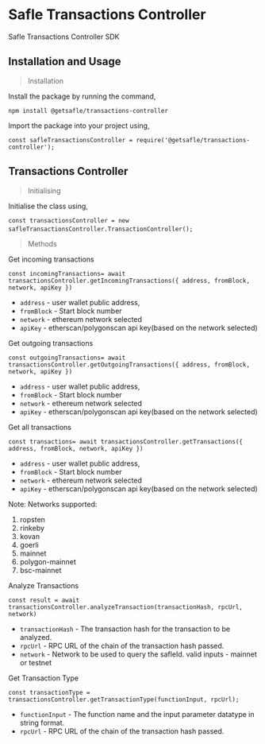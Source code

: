 # **Safle Transactions Controller**

Safle Transactions Controller SDK


## **Installation and Usage**

> Installation

Install the package by running the command,

`npm install @getsafle/transactions-controller`

Import the package into your project using,

`const safleTransactionsController = require('@getsafle/transactions-controller');`

## **Transactions Controller**

> Initialising

Initialise the class using,

`const transactionsController = new safleTransactionsController.TransactionController();` 

> Methods

Get incoming transactions

`const incomingTransactions= await transactionsController.getIncomingTransactions({ address, fromBlock, network, apiKey }) `

* `address` - user wallet public address, 
* `fromBlock` - Start block number
* `network` - ethereum network selected
* `apiKey` - etherscan/polygonscan api key(based on the network selected)


Get outgoing transactions

`const outgoingTransactions= await transactionsController.getOutgoingTransactions({ address, fromBlock, network, apiKey }) `

* `address` - user wallet public address, 
* `fromBlock` - Start block number
* `network` - ethereum network selected
* `apiKey` - etherscan/polygonscan api key(based on the network selected)


Get all transactions

`const transactions= await transactionsController.getTransactions({ address, fromBlock, network, apiKey }) `

* `address` - user wallet public address, 
* `fromBlock` - Start block number
* `network` - ethereum network selected
* `apiKey` - etherscan/polygonscan api key(based on the network selected)

Note: Networks supported:
1. ropsten
2. rinkeby
3. kovan
4. goerli
5. mainnet
6. polygon-mainnet
6. bsc-mainnet


Analyze Transactions

`const result = await transactionsController.analyzeTransaction(transactionHash, rpcUrl, network)`

* `transactionHash` - The transaction hash for the transaction to be analyzed.
* `rpcUrl` - RPC URL of the chain of the transaction hash passed.
* `network` - Network to be used to query the safleId. valid inputs - mainnet or testnet

Get Transaction Type

`const transactionType = transactionsController.getTransactionType(functionInput, rpcUrl);`

* `functionInput` - The function name and the input parameter datatype in string format.
* `rpcUrl` - RPC URL of the chain of the transaction hash passed.
